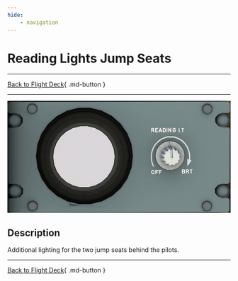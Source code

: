 ```yaml
---
hide:
    - navigation
---
```


# Reading Lights Jump Seats

---

[Back to Flight Deck](../index.md){ .md-button }

---

![Reading Lights Jumb Seats](../../../assets/a32nx-briefing/overhead-aft-panel/Reading-Lights.png "Reading Lights Jump Seats")

## Description

Additional lighting for the two jump seats behind the pilots.

---

[Back to Flight Deck](../index.md){ .md-button }

